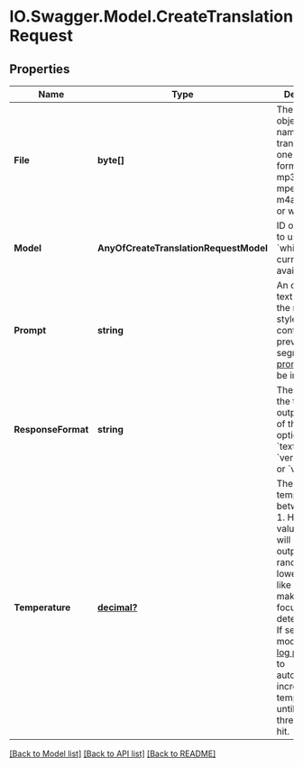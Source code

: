 # IO.Swagger.Model.CreateTranslationRequest
## Properties

Name | Type | Description | Notes
------------ | ------------- | ------------- | -------------
**File** | **byte[]** | The audio file object (not file name) translate, in one of these formats: flac, mp3, mp4, mpeg, mpga, m4a, ogg, wav, or webm.  | 
**Model** | **AnyOfCreateTranslationRequestModel** | ID of the model to use. Only &#x60;whisper-1&#x60; is currently available.  | 
**Prompt** | **string** | An optional text to guide the model&#x27;s style or continue a previous audio segment. The [prompt](/docs/guides/speech-to-text/prompting) should be in English.  | [optional] 
**ResponseFormat** | **string** | The format of the transcript output, in one of these options: &#x60;json&#x60;, &#x60;text&#x60;, &#x60;srt&#x60;, &#x60;verbose_json&#x60;, or &#x60;vtt&#x60;.  | [optional] [default to "json"]
**Temperature** | [**decimal?**](BigDecimal.md) | The sampling temperature, between 0 and 1. Higher values like 0.8 will make the output more random, while lower values like 0.2 will make it more focused and deterministic. If set to 0, the model will use [log probability](https://en.wikipedia.org/wiki/Log_probability) to automatically increase the temperature until certain thresholds are hit.  | [optional] [default to 0]

[[Back to Model list]](../README.md#documentation-for-models) [[Back to API list]](../README.md#documentation-for-api-endpoints) [[Back to README]](../README.md)

